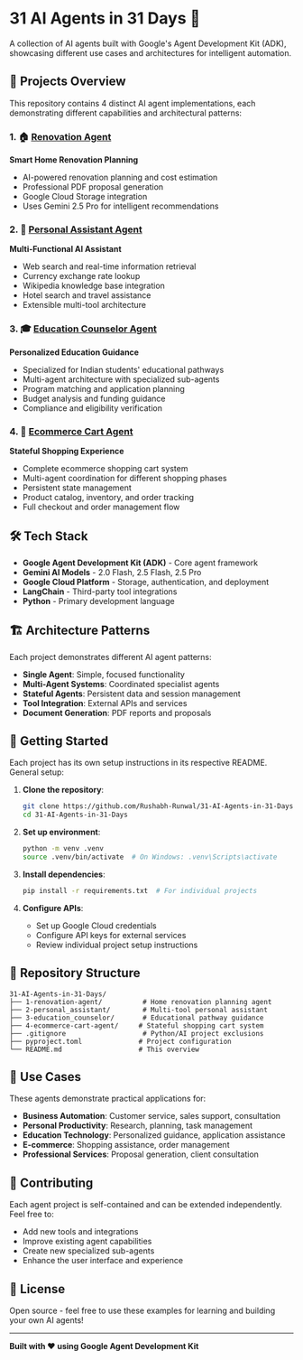 # 31 AI Agents in 31 Days 🤖

A collection of AI agents built with Google's Agent Development Kit (ADK), showcasing different use cases and architectures for intelligent automation.

## 🚀 Projects Overview

This repository contains 4 distinct AI agent implementations, each demonstrating different capabilities and architectural patterns:

### 1. 🏠 [Renovation Agent](./1-renovation-agent/)
**Smart Home Renovation Planning**
- AI-powered renovation planning and cost estimation
- Professional PDF proposal generation
- Google Cloud Storage integration
- Uses Gemini 2.5 Pro for intelligent recommendations

### 2. 🤖 [Personal Assistant Agent](./2-personal_assistant/)
**Multi-Functional AI Assistant**
- Web search and real-time information retrieval
- Currency exchange rate lookup
- Wikipedia knowledge base integration
- Hotel search and travel assistance
- Extensible multi-tool architecture

### 3. 🎓 [Education Counselor Agent](./3-education_counselor/)
**Personalized Education Guidance**
- Specialized for Indian students' educational pathways
- Multi-agent architecture with specialized sub-agents
- Program matching and application planning
- Budget analysis and funding guidance
- Compliance and eligibility verification

### 4. 🛒 [Ecommerce Cart Agent](./4-ecommerce-cart-agent/)
**Stateful Shopping Experience**
- Complete ecommerce shopping cart system
- Multi-agent coordination for different shopping phases
- Persistent state management
- Product catalog, inventory, and order tracking
- Full checkout and order management flow

## 🛠️ Tech Stack

- **Google Agent Development Kit (ADK)** - Core agent framework
- **Gemini AI Models** - 2.0 Flash, 2.5 Flash, 2.5 Pro
- **Google Cloud Platform** - Storage, authentication, and deployment
- **LangChain** - Third-party tool integrations
- **Python** - Primary development language

## 🏗️ Architecture Patterns

Each project demonstrates different AI agent patterns:

- **Single Agent**: Simple, focused functionality
- **Multi-Agent Systems**: Coordinated specialist agents
- **Stateful Agents**: Persistent data and session management
- **Tool Integration**: External APIs and services
- **Document Generation**: PDF reports and proposals

## 🚀 Getting Started

Each project has its own setup instructions in its respective README. General setup:

1. **Clone the repository**:
   ```bash
   git clone https://github.com/Rushabh-Runwal/31-AI-Agents-in-31-Days.git
   cd 31-AI-Agents-in-31-Days
   ```

2. **Set up environment**:
   ```bash
   python -m venv .venv
   source .venv/bin/activate  # On Windows: .venv\Scripts\activate
   ```

3. **Install dependencies**:
   ```bash
   pip install -r requirements.txt  # For individual projects
   ```

4. **Configure APIs**:
   - Set up Google Cloud credentials
   - Configure API keys for external services
   - Review individual project setup instructions

## 📁 Repository Structure

```
31-AI-Agents-in-31-Days/
├── 1-renovation-agent/          # Home renovation planning agent
├── 2-personal_assistant/        # Multi-tool personal assistant
├── 3-education_counselor/       # Educational pathway guidance
├── 4-ecommerce-cart-agent/     # Stateful shopping cart system
├── .gitignore                   # Python/AI project exclusions
├── pyproject.toml              # Project configuration
└── README.md                   # This overview
```

## 🎯 Use Cases

These agents demonstrate practical applications for:

- **Business Automation**: Customer service, sales support, consultation
- **Personal Productivity**: Research, planning, task management
- **Education Technology**: Personalized guidance, application assistance
- **E-commerce**: Shopping assistance, order management
- **Professional Services**: Proposal generation, client consultation

## 🤝 Contributing

Each agent project is self-contained and can be extended independently. Feel free to:

- Add new tools and integrations
- Improve existing agent capabilities
- Create new specialized sub-agents
- Enhance the user interface and experience

## 📝 License

Open source - feel free to use these examples for learning and building your own AI agents!

---

**Built with ❤️ using Google Agent Development Kit**